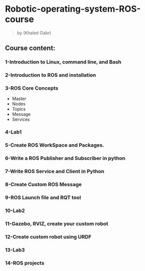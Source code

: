 # Robotic-operating-system-ROS-course
>by (Khaled Gabr)

## Course content:
### 1-Introduction to Linux, command line, and Bash
### 2-Introduction to ROS and installation
### 3-ROS Core Concepts
* Master
* Nodes
* Topics
* Message
* Services
### 4-Lab1
### 5-Create ROS WorkSpace and Packages.
### 6-Write a ROS Publisher and Subscriber in python
### 7-Write ROS Service and Client in Python
### 8-Create Custom ROS Message
### 9-ROS Launch file and RQT tool
### 10-Lab2
### 11-Gazebo, RVIZ, create your custom robot
### 12-Create custom robot using URDF
### 13-Lab3
### 14-ROS projects
